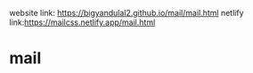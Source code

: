 website link: https://bigyandulal2.github.io/mail/mail.html
netlify link:https://mailcss.netlify.app/mail.html
# mail
